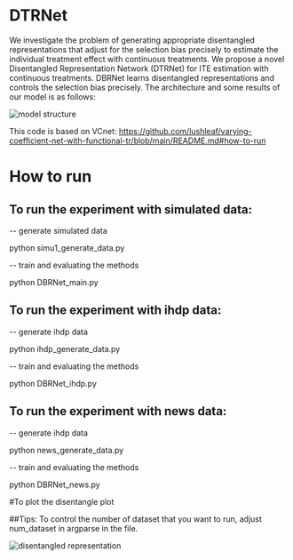 # DTRNet
We investigate the problem of generating appropriate disentangled representations that adjust for the selection bias precisely to estimate the individual treatment effect with continuous treatments. We propose a novel Disentangled Representation Network (DTRNet) for ITE estimation with continuous treatments. DBRNet learns disentangled representations and controls the selection bias precisely. The architecture and some results of our model is as follows:
 
![model structure](./model_structure_2.png)




This code is based on VCnet: https://github.com/lushleaf/varying-coefficient-net-with-functional-tr/blob/main/README.md#how-to-run

# How to run

## To run the experiment with simulated data:

-- generate simulated data

python simu1_generate_data.py

-- train and evaluating the methods


python DBRNet_main.py


## To run the experiment with ihdp data:
-- generate ihdp data

python ihdp_generate_data.py

-- train and evaluating the methods

python DBRNet_ihdp.py

## To run the experiment with news data:
-- generate ihdp data

python news_generate_data.py

-- train and evaluating the methods

python DBRNet_news.py

#To plot the disentangle plot 

##Tips:
To control the number of dataset that you want to run, adjust num_dataset in argparse in the file.

![disentangled representation](./blue_tsne.png)
